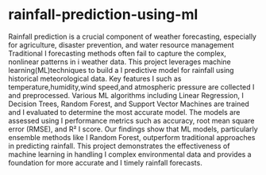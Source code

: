# rainfall-prediction-using-ml
Rainfall prediction is a crucial component of weather forecasting, especially
for agriculture, disaster prevention, and water resource management Traditional
I forecasting methods often fail to capture the complex, nonlinear patterns in
i weather data. This project leverages machine learning(ML)techniques to build a
I predictive model for rainfall using historical meteorological data. Key features
I such as temperature,humidity,wind speed,and atmospheric pressure are collected
I and preprocessed. Various ML algorithms including Linear Regression,
I Decision Trees, Random Forest, and Support Vector Machines are trained and
I evaluated to determine the most accurate model. The models are assessed using
I performance metrics such as accuracy, root mean square error (RMSE), and R²
I score. Our findings show that ML models, particularly ensemble methods like
I Random Forest, outperform traditional approaches in predicting rainfall.
This project demonstrates the effectiveness of machine learning in handling
I complex environmental data and provides a foundation for more accurate and
I timely rainfall forecasts.
